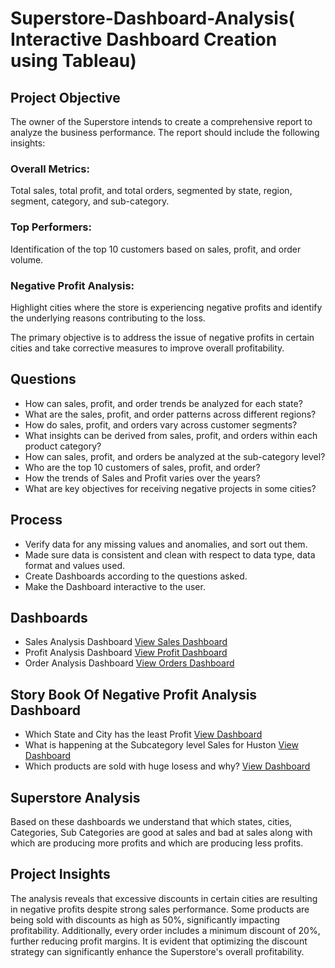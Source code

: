 # Superstore-Dashboard-Analysis( Interactive Dashboard Creation using Tableau)

## Project Objective

The owner of the Superstore intends to create a comprehensive report to analyze the business performance. The report should include the following insights: 

 ### Overall Metrics:
   Total sales, total profit, and total orders, segmented by state, region, segment, category, and sub-category.  
 ### Top Performers:
   Identification of the top 10 customers based on sales, profit, and order volume.  
 ### Negative Profit Analysis:
   Highlight cities where the store is experiencing negative profits and identify the underlying reasons contributing to the loss.

The primary objective is to address the issue of negative profits in certain cities and take corrective measures to improve overall profitability.

## Questions

- How can sales, profit, and order trends be analyzed for each state?  
- What are the sales, profit, and order patterns across different regions?  
- How do sales, profit, and orders vary across customer segments?  
- What insights can be derived from sales, profit, and orders within each product category?  
- How can sales, profit, and orders be analyzed at the sub-category level?  
- Who are the top 10 customers of sales, profit, and order?
- How the trends of Sales and Profit varies over the years?
- What are key objectives for receiving negative projects in some cities?

## Process
 - Verify data for any missing values and anomalies, and sort out them.
 - Made sure data is consistent and clean with respect to data type, data format and values used.
 - Create Dashboards according to the questions asked.
 - Make the Dashboard interactive to the user.

## Dashboards

- Sales Analysis Dashboard <a href = https://github.com/PavanKumar1905/Superstore_Dashboard/blob/main/Screenshot%20(446).png > View Sales Dashboard </a>
- Profit Analysis Dashboard <a href = https://github.com/PavanKumar1905/Superstore_Dashboard/blob/main/Screenshot%20(447).png > View Profit Dashboard </a>
- Order Analysis Dashboard <a href = https://github.com/PavanKumar1905/Superstore_Dashboard/blob/main/Screenshot%20(448).png > View Orders Dashboard </a>

## Story Book Of Negative Profit Analysis Dashboard
- Which State and City has the least Profit <a href = https://github.com/PavanKumar1905/Superstore_Dashboard/blob/main/Screenshot%20(449).png> View Dashboard </a>
- What is happening at the Subcategory level Sales for Huston <a href = https://github.com/PavanKumar1905/Superstore_Dashboard/blob/main/Screenshot%20(450).png> View Dashboard </a>
- Which products are sold with huge losess and why? <a href = https://github.com/PavanKumar1905/Superstore_Dashboard/blob/main/Screenshot%20(451).png> View Dashboard </a>

## Superstore Analysis
  Based on these dashboards we understand that which states, cities, Categories, Sub Categories are  good at sales and bad at sales along with which are producing more 
  profits and  which are producing less profits.
  
## Project Insights
   The analysis reveals that excessive discounts in certain cities are resulting in negative profits despite strong sales performance. Some products are being sold with 
   discounts as high as 50%, significantly impacting profitability. Additionally, every order includes a minimum discount of 20%, further reducing profit margins. It is 
   evident that optimizing the discount strategy can significantly enhance the Superstore's overall profitability.
